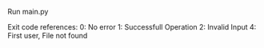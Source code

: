 Run main.py

Exit code references:
    0: No error
    1: Successfull Operation
    2: Invalid Input 
    4: First user, File not found